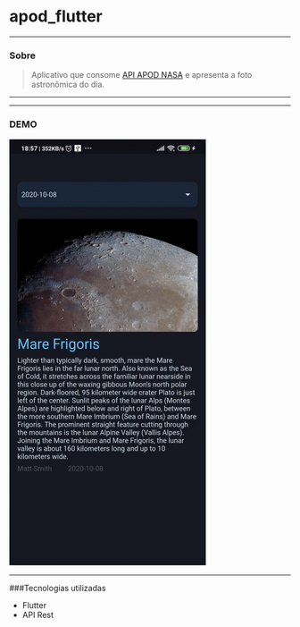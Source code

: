 # apod_flutter

---

### Sobre
> Aplicativo que consome [API APOD NASA](https://api.nasa.gov/) e apresenta a foto astronômica do dia.

---

---

### DEMO
![Demo](Screenrecorder-2020-10-15-18-57-54-227.gif)

---


###Tecnologias utilizadas
  - Flutter
  - API Rest
